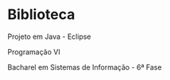 Biblioteca
=========

Projeto em Java - Eclipse

Programação VI

Bacharel em Sistemas de Informação - 6ª Fase
